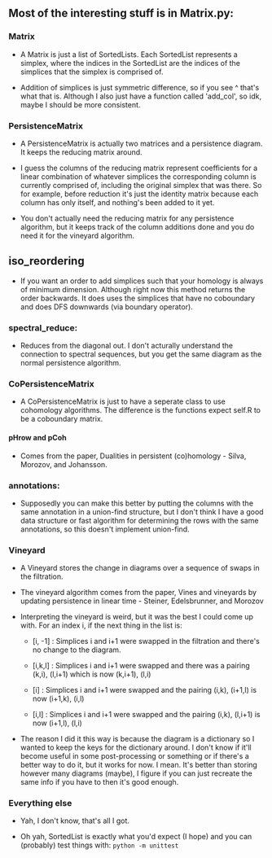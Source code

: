 ## Most of the interesting stuff is in Matrix.py:

### Matrix

* A Matrix is just a list of SortedLists. Each SortedList represents a simplex, where the indices in the SortedList are the indices of the simplices that the simplex is comprised of.

* Addition of simplices is just symmetric difference, so if you see ^ that's what that is. Although I also just have a function called 'add_col', so idk, maybe I should be more consistent.

### PersistenceMatrix

* A PersistenceMatrix is actually two matrices and a persistence diagram. It keeps the reducing matrix around.

* I guess the columns of the reducing matrix represent coefficients for a linear combination of whatever simplices the corresponding column is currently comprised of, including the original simplex that was there. So for example, before reduction it's just the identity matrix because each column has only itself, and nothing's been added to it yet.

* You don't actually need the reducing matrix for any persistence algorithm, but it keeps track of the column additions done and you do need it for the vineyard algorithm.

## iso_reordering

* If you want an order to add simplices such that your homology is always of minimum dimension. Although right now this method returns the order backwards. It does uses the simplices that have no coboundary and does DFS downwards (via boundary operator).

### spectral_reduce:

* Reduces from the diagonal out. I don't acturally understand the connection to spectral sequences, but you get the same diagram as the normal persistence algorithm.

### CoPersistenceMatrix

* A CoPersistenceMatrix is just to have a seperate class to use cohomology algorithms. The difference is the functions expect self.R to be a coboundary matrix.

#### pHrow and pCoh

* Comes from the paper, Dualities in persistent (co)homology - Silva, Morozov, and Johansson.

### annotations:

* Supposedly you can make this better by putting the columns with the same annotation in a union-find structure, but I don't think I have a good data structure or fast algorithm for determining the rows with the same annotations, so this doesn't implement union-find.

### Vineyard

* A Vineyard stores the change in diagrams over a sequence of swaps in the filtration.

* The vineyard algorithm comes from the paper, Vines and vineyards by updating persistence in linear time - Steiner, Edelsbrunner, and Morozov

* Interpreting the vineyard is weird, but it was the best I could come up with. For an index i, if the next thing in the list is:

	* [i, -1] : Simplices i and i+1 were swapped in the filtration and there's no change to the diagram.

	* [i,k,l] : Simplices i and i+1 were swapped and there was a pairing (k,i), (l,i+1) which is now (k,i+1), (l,i)

	* [i]			: Simplices i and i+1 were swapped and the pairing (i,k), (i+1,l) is now (i+1,k), (i,l)

	* [i,l]		: Simplices i and i+1 were swapped and the pairing (i,k), (l,i+1) is now (i+1,l), (l,i)

* The reason I did it this way is because the diagram is a dictionary so I wanted to keep the keys for the dictionary around. I don't know if it'll become useful in some post-processing or something or if there's a better way to do it, but it works for now. I mean. It's better than storing however many diagrams (maybe), I figure if you can just recreate the same info if you have to then it's good enough.

### Everything else

* Yah, I don't know, that's all I got.

* Oh yah, SortedList is exactly what you'd expect (I hope) and you can (probably) test things with:
`python -m unittest`
